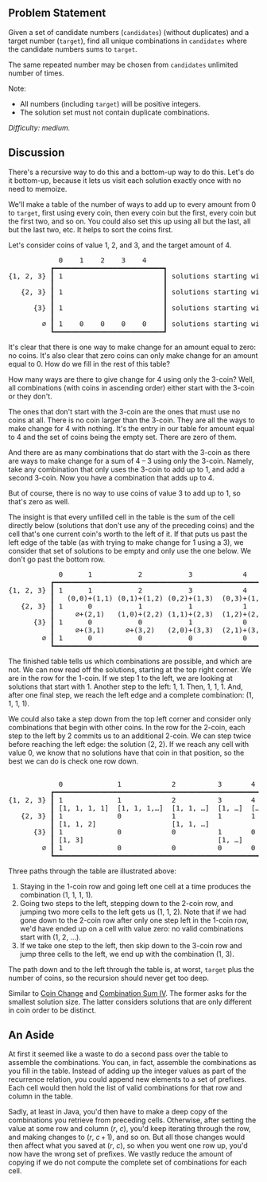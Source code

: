 Problem Statement
-----------------

Given a set of candidate numbers (`candidates`) (without duplicates) and a
target number (`target`), find all unique combinations in `candidates` where the
candidate numbers sums to `target`.

The same repeated number may be chosen from `candidates` unlimited number of
times.

Note:
- All numbers (including `target`) will be positive integers.
- The solution set must not contain duplicate combinations.

*Difficulty: medium.*

Discussion
----------

There's a recursive way to do this and a bottom-up way to do this. Let's do it
bottom-up, because it lets us visit each solution exactly once with no need
to memoize.

We'll make a table of the number of ways to add up to every amount from 0 to
`target`, first using every coin, then every coin but the first, every coin but
the first two, and so on. You could also set this up using all but the last,
all but the last two, etc. It helps to sort the coins first.

Let's consider coins of value 1, 2, and 3, and the target amount of 4.

<pre><tt>            0    1    2    3    4
          ┏━━━━━━━━━━━━━━━━━━━━━━━━━━┓
{1, 2, 3} ┃ 1                        ┃ solutions starting with 1
          ┃                          ┃
   {2, 3} ┃ 1                        ┃ solutions starting with 2
          ┃                          ┃
      {3} ┃ 1                        ┃ solutions starting with 3
          ┃                          ┃
        ∅ ┃ 1    0    0    0    0    ┃ solutions starting with nothing
          ┗━━━━━━━━━━━━━━━━━━━━━━━━━━┛</tt></pre>
It's clear that there is one way to make change for an amount equal to zero: no
coins. It's also clear that zero coins can only make change for an amount equal
to 0. How do we fill in the rest of this table?

How many ways are there to give change for 4 using only the 3-coin? Well, all
combinations (with coins in ascending order) either start with the 3-coin or
they don't.

The ones that don't start with the 3-coin are the ones that must use no coins at
all. There is no coin larger than the 3-coin. They are all the ways to make
change for 4 with nothing. It's the entry in our table for amount equal to 4 and
the set of coins being the empty set. There are zero of them.

And there are as many combinations that do start with the 3-coin as there are
ways to make change for a sum of 4&thinsp;&minus;&thinsp;3 using only the
3-coin. Namely, take any combination that only uses the 3-coin to add up to 1,
and add a second 3-coin. Now you have a combination that adds up to 4.

But of course, there is no way to use coins of value 3 to add up to 1, so that's
zero as well.

The insight is that every unfilled cell in the table is the sum of the cell
directly below (solutions that don't use any of the preceding coins) and the
cell that's one current coin's worth to the left of it. If that puts us past the
left edge of the table (as with trying to make change for 1 using a 3), we
consider that set of solutions to be empty and only use the one below. We don't
go past the bottom row.
<pre><tt>            0      1           2           3            4
          ┏━━━━━━━━━━━━━━━━━━━━━━━━━━━━━━━━━━━━━━━━━━━━━━━━━━━━━┓
{1, 2, 3} ┃ 1      1           2           3            4       ┃ solutions starting with 1
          ┃   (0,0)+(1,1) (0,1)+(1,2) (0,2)+(1,3)  (0,3)+(1,4)  ┃
   {2, 3} ┃ 1      0           1           1            1       ┃ solutions starting with 2
          ┃     ∅+(2,1)   (1,0)+(2,2) (1,1)+(2,3)  (1,2)+(2,4)  ┃
      {3} ┃ 1      0           0           1            0       ┃ solutions starting with 3
          ┃     ∅+(3,1)     ∅+(3,2)   (2,0)+(3,3)  (2,1)+(3,4)  ┃
        ∅ ┃ 1      0           0           0            0       ┃ solutions starting with nothing
          ┗━━━━━━━━━━━━━━━━━━━━━━━━━━━━━━━━━━━━━━━━━━━━━━━━━━━━━┛</tt></pre>
The finished table tells us which combinations are possible, and which are not.
We can now read off the solutions, starting at the top right corner. We are in
the row for the 1-coin. If we step 1 to the left, we are looking at solutions
that start with 1. Another step to the left: 1, 1. Then, 1, 1, 1. And, after one
final step, we reach the left edge and a complete combination: (1, 1, 1, 1).

We could also take a step down from the top left corner and consider only
combinations that begin with other coins. In the row for the 2-coin, each step
to the left by 2 commits us to an additional 2-coin. We can step twice before
reaching the left edge: the solution (2, 2). If we reach any cell with value 0,
we know that no solutions have that coin in that position, so the best we can do
is check one row down.
<pre><tt>
            0             1            2          3       4
          ┏━━━━━━━━━━━━━━━━━━━━━━━━━━━━━━━━━━━━━━━━━━━━━━━━━━━┓
{1, 2, 3} ┃ 1             1            2          3       4   ┃ solutions starting with 1
          ┃ [1, 1, 1, 1]  [1, 1, 1,…]  [1, 1, …]  [1, …]  […] ┃
   {2, 3} ┃ 1             0            1          1       1   ┃ solutions starting with 2
          ┃ [1, 1, 2]                  [1, 1, …]              ┃
      {3} ┃ 1             0            0          1       0   ┃ solutions starting with 3
          ┃ [1, 3]                                [1, …]      ┃
        ∅ ┃ 1             0            0          0       0   ┃ solutions starting with nothing
          ┗━━━━━━━━━━━━━━━━━━━━━━━━━━━━━━━━━━━━━━━━━━━━━━━━━━━┛</tt></pre>
Three paths through the table are illustrated above:
1. Staying in the 1-coin row and going left one cell at a time produces the
   combination (1, 1, 1, 1).
1. Going two steps to the left, stepping down to the 2-coin row, and jumping two
   more cells to the left gets us (1, 1, 2). Note that if we had gone down to
   the 2-coin row after only one step left in the 1-coin row, we'd have ended up
   on a cell with value zero: no valid combinations start with (1, 2, &hellip;).
1. If we take one step to the left, then skip down to the 3-coin row and jump
   three cells to the left, we end up with the combination (1, 3).

The path down and to the left through the table is, at worst, `target` plus the
number of coins, so the recursion should never get too deep.

Similar to [Coin Change](../leet322) and [Combination Sum IV](../leet377). The
former asks for the smallest solution size. The latter considers solutions that
are only different in coin order to be distinct.

An Aside
--------

At first it seemed like a waste to do a second pass over the table to assemble
the combinations. You can, in fact, assemble the combinations as you fill in
the table. Instead of adding up the integer values as part of the recurrence
relation, you could append new elements to a set of prefixes. Each cell would
then hold the list of valid combinations for that row and column in the table.

Sadly, at least in Java, you'd then have to make a deep copy of the combinations
you retrieve from preceding cells. Otherwise, after setting the value at some
row and column (*r*, *c*), you'd keep iterating through the row, and making
changes to (*r*, *c*&thinsp;+&thinsp;1), and so on. But all those changes would
then affect what you saved at (*r*, *c*), so when you went one row up, you'd now
have the wrong set of prefixes. We vastly reduce the amount of copying if we do
not compute the complete set of combinations for each cell.
